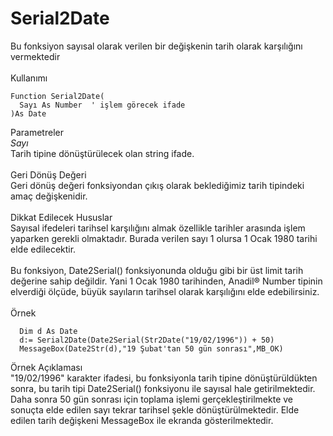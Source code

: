 # Serial2Date

Bu fonksiyon sayısal olarak verilen bir değişkenin tarih olarak karşılığını vermektedir\
\
Kullanımı

```
Function Serial2Date(
  Sayı As Number  ' işlem görecek ifade
)As Date
```

Parametreler\
_Sayı_\
Tarih tipine dönüştürülecek olan string ifade.\
\
Geri Dönüş Değeri\
Geri dönüş değeri fonksiyondan çıkış olarak beklediğimiz tarih tipindeki amaç değişkenidir.\
\
Dikkat Edilecek Hususlar\
Sayısal ifedeleri tarihsel karşılığını almak özellikle tarihler arasında işlem yaparken gerekli olmaktadır. Burada verilen sayı 1 olursa 1 Ocak 1980 tarihi elde edilecektir.\
\
Bu fonksiyon, Date2Serial() fonksiyonunda olduğu gibi bir üst limit tarih değerine sahip değildir. Yani 1 Ocak 1980 tarihinden, Anadil® Number tipinin elverdiği ölçüde, büyük sayıların tarihsel olarak karşılığını elde edebilirsiniz.\
\
Örnek

```
  Dim d As Date
  d:= Serial2Date(Date2Serial(Str2Date("19/02/1996")) + 50)
  MessageBox(Date2Str(d),"19 Şubat'tan 50 gün sonrası",MB_OK)
```

Örnek Açıklaması\
"19/02/1996" karakter ifadesi, bu fonksiyonla tarih tipine dönüştürüldükten sonra, bu tarih tipi Date2Serial() fonksiyonu ile sayısal hale getirilmektedir. Daha sonra 50 gün sonrası için toplama işlemi gerçekleştirilmekte ve sonuçta elde edilen sayı tekrar tarihsel şekle dönüştürülmektedir. Elde edilen tarih değişkeni MessageBox ile ekranda gösterilmektedir.
